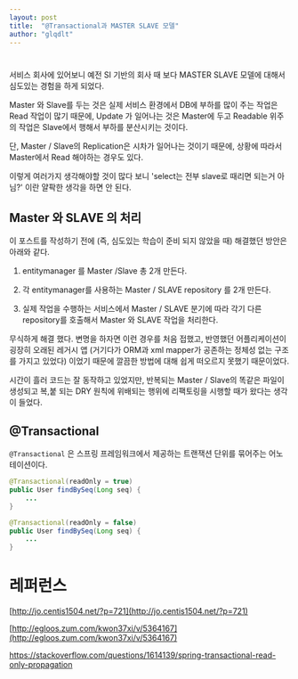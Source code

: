 ```yaml
---
layout: post
title:  "@Transactional과 MASTER SLAVE 모델"
author: "glqdlt"
---
```


# 

서비스 회사에 있어보니 예전 SI 기반의 회사 때 보다 MASTER SLAVE 모델에 대해서 심도있는 경험을 하게 되었다.

Master 와 Slave를 두는 것은 실제 서비스 환경에서 DB에 부하를 많이 주는  작업은 Read 작업이 많기 때문에, Update 가 일어나는 것은 Master에 두고 Readable 위주의 작업은 Slave에서 행해서 부하를 분산시키는 것이다.

단, Master / Slave의 Replication은 시차가 일어나는 것이기 때문에, 상황에 따라서 Master에서 Read 해야하는 경우도 있다. 

이렇게 여러가지 생각해야할 것이 많다 보니 'select는 전부 slave로 때리면 되는거 아님?' 이란 얄팍한 생각을 하면 안 된다.


## Master 와 SLAVE 의 처리

이 포스트를 작성하기 전에 (즉, 심도있는 학습이 준비 되지 않았을 때) 해결했던 방안은 아래와 같다.

1. entitymanager 를 Master /Slave 총 2개 만든다.

2. 각 entitymanager를 사용하는 Master / SLAVE repository 를 2개 만든다.

3. 실제 작업을 수행하는 서비스에서 Master / SLAVE 분기에 따라 각기 다른 repository를 호출해서 Master 와 SLAVE 작업을 처리한다.

무식하게 해결 했다. 변명을 하자면 이런 경우를 처음 접했고, 반영했던 어플리케이션이 굉장히 오래된 레거시 앱 (거기다가 ORM과 xml mapper가 공존하는 정체성 없는 구조를 가지고 있었다) 이었기 때문에 깔끔한 방법에 대해 쉽게 떠오르지 못했기 때문이었다.

시간이 흘러 코드는 잘 동작하고 있었지만, 반복되는 Master / Slave의 똑같은 파일이 생성되고 복,붙 되는 DRY 원칙에 위배되는 행위에 리팩토링을 시행할 때가 왔다는 생각이 들었다.


## @Transactional

```@Transactional``` 은 스프링 프레임워크에서 제공하는 트랜잭션 단위를 묶어주는 어노테이션이다. 




```java
@Transactional(readOnly = true)
public User findBySeq(Long seq) {
    ...
}

@Transactional(readOnly = false)
public User findBySeq(Long seq) {
    ...
}
```





# 레퍼런스

[http://jo.centis1504.net/?p=721](http://jo.centis1504.net/?p=721)


[http://egloos.zum.com/kwon37xi/v/5364167](http://egloos.zum.com/kwon37xi/v/5364167)

https://stackoverflow.com/questions/1614139/spring-transactional-read-only-propagation

